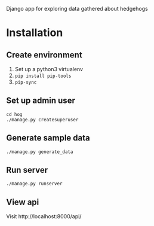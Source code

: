Django app for exploring data gathered about hedgehogs


# Installation

## Create environment

1. Set up a python3 virtualenv
2. `pip install pip-tools`
3. `pip-sync`

## Set up admin user

```
cd hog
./manage.py createsuperuser
```

## Generate sample data

    ./manage.py generate_data

## Run server

    ./manage.py runserver

## View api


Visit http://localhost:8000/api/
